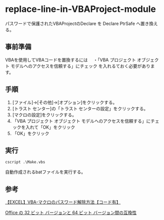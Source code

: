 # replace-line-in-VBAProject-module
パスワードで保護されたVBAProjectのDeclare を Declare PtrSafe へ置き換える。

## 事前準備

VBAを使用してVBAコードを置換するには
　・「VBA プロジェクト オブジェクト モデルへのアクセスを信頼する」にチェック
を入れるておく必要があります。

## 手順

1. [ファイル]→[その他]→[オプション]をクリックする。
1. [トラスト センター]の「トラスト センターの設定」をクリックする。
1. [マクロの設定]をクリックする。
1. 「VBA プロジェクト オブジェクト モデルへのアクセスを信頼する」にチェックを入れて「OK」をクリック
1. 「OK」をクリック

## 実行

```
cscript .\Make.vbs
```

自動作成されるbatファイルを実行する。

## 参考

[【EXCEL】VBA-マクロのパスワード解除方法【コード有】](https://nkmrdai.com/vba-password-unrocked/)

[Office の 32 ビット バージョンと 64 ビット バージョン間の互換性](https://learn.microsoft.com/ja-jp/office/client-developer/shared/compatibility-between-the-32-bit-and-64-bit-versions-of-office)